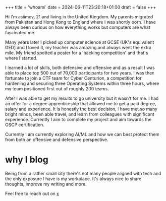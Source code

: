 +++
title = 'whoami'
date = 2024-06-11T23:20:18+01:00
draft = false
+++

Hi I'm asiimov, 21 and living in the United Kingdom. My parents migrated from Pakistan and Hong Kong to England where I was shortly born. 
I have always been curious on how everything works but computers are what fascinated me. 

Many years later I picked up computer science at GCSE (UK's equivalent GED) and I loved it, my teacher was amazing and always went the extra mile. My friend spotted a poster for a 'hacking competition' and that's where I started. 

I learned a lot of skills, both defensive and offensive and as a result I was able to place top 500 out of 70,000 participants for two years. I was then fortunate to join a CTF team for Cyber Centurion, a competition for hardening and securing three Operating Systems within three hours, where my team positioned first out of roughly 200 teams. 

After I was able to get my results to go university but it wasn't for me. I had an offer for a degree apprenticeship that allowed me to get a paid degree, salary and experience. It is honestly the best decision, I have met so many bright minds, been able travel, and learn from colleagues with significant experience. Currently I aim to complete my project and aim towards the OSCP certification.

Currently I am currently exploring AI/ML and how we can best protect them from both an offensive and defensive perspective.

# why I blog
Being from a rather small city there's not many people aligned with tech and the only exposure I have is my workplace. It's always nice to share thoughts, improve my writing and more.

Feel free to reach out on [x](https://x.com/asii_mov) 